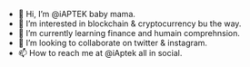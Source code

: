 - 👋 Hi, I’m @iAPTEK baby mama.
- 👀 I’m interested in blockchain & cryptocurrency bu the way.
- 🌱 I’m currently learning finance and humain comprehnsion.
- 💞️ I’m looking to collaborate on twitter & instagram.
- 📫 How to reach me at @iAptek all in social.

<!----
iAPTEK/iAPTEK is a ✨ special ✨ repository because its `README.md` (this file) appears on your GitHub profile.
You can click the Preview link to take a look at your changes.
---->

